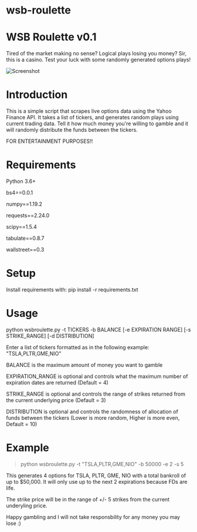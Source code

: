 # wsb-roulette

WSB Roulette v0.1
=============================================================

Tired of the market making no sense? Logical plays losing you money? Sir, this is a casino. Test your luck with some randomly generated options plays!

![Screenshot](https://i.imgur.com/QDtf4nf.png)

Introduction
====
This is a simple script that scrapes live options data using the Yahoo Finance API. It takes a list of tickers, and generates random plays using current trading data.
Tell it how much money you're willing to gamble and it will randomly distribute the funds between the tickers.

FOR ENTERTAINMENT PURPOSES!!

Requirements
====
Python 3.6+

bs4==0.0.1

numpy==1.19.2

requests==2.24.0

scipy==1.5.4

tabulate==0.8.7

wallstreet==0.3


Setup
=====
Install requirements with: pip install -r requirements.txt

Usage
=====
python wsbroulette.py -t TICKERS -b BALANCE [-e EXPIRATION RANGE] [-s STRIKE_RANGE] [-d DISTRIBUTION]

Enter a list of tickers formatted as in the following example: "TSLA,PLTR,GME,NIO"

BALANCE is the maximum amount of money you want to gamble

EXPIRATION_RANGE is optional and controls what the maximum number of expiration dates are returned (Default = 4)

STRIKE_RANGE is optional and controls the range of strikes returned from the current underlying price (Default = 3)

DISTRIBUTION is optional and controls the randomness of allocation of funds between the tickers (Lower is more random, Higher is more even, Default = 10)

Example
====

>python wsbroulette.py -t "TSLA,PLTR,GME,NIO" -b 50000 -e 2 -s 5
  
This generates 4 options for TSLA, PLTR, GME, NIO with a total bankroll of up to $50,000. It will only use up to the next 2 expirations because FDs are life.

The strike price will be in the range of +/- 5 strikes from the current underyling price.


Happy gambling and I will not take responsbility for any money you may lose :)
